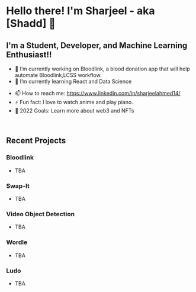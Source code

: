 # Hello there! I'm Sharjeel - aka [Shadd] 👋 

## I'm a Student, Developer, and Machine Learning Enthusiast!!

- 🔭 I’m currently working on Bloodlink, a blood donation app that will help automate Bloodlink,LCSS workflow.
- 🌱 I’m currently learning React and Data Science 
<!-- - 👯 I’m looking to collaborate on ... 
- 🤔 I’m looking for help with ...
- 💬 Ask me about ... 
- 😄 Pronouns: ... -->
- 📫 How to reach me: https://www.linkedin.com/in/sharjeelahmed14/
- ⚡ Fun fact: I love to watch anime and play piano.
- 🥅 2022 Goals: Learn more about web3 and NFTs
<br>

## Recent Projects
### Bloodlink 
- TBA
### Swap-It
- TBA
### Video Object Detection
- TBA
### Wordle
- TBA
### Ludo
- TBA
